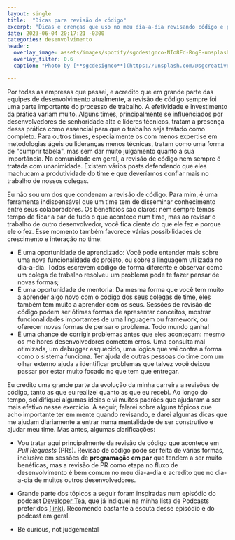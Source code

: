 ```yaml
---
layout: single
title:  "Dicas para revisão de código"
excerpt: "Dicas e crenças que uso no meu dia-a-dia revisando código e podem ajudar outras pessoas."
date: 2023-06-04 20:17:21 -0300
categories: desenvolvimento
header:
  overlay_image: assets/images/spotify/sgcdesignco-NIo8Fd-RngE-unsplash.jpg
  overlay_filter: 0.6
  caption: "Photo by [**sgcdesignco**](https://unsplash.com/@sgcreative) on [**Unsplash**](https://unsplash.com/photos/NIo8Fd-RngE)"

---
```


Por todas as empresas que passei, e acredito que em grande parte das equipes de desenvolvimento atualmente, a revisão de código sempre foi uma parte importante do processo de trabalho. A efetividade e investimento da prática variam muito. Alguns times, principalmente se influenciados por desenvolvedores de senhoridade alta e líderes técnicos, tratam a presença dessa prática como essencial para que o trabalho seja tratado como completo. Para outros times, especialmente os com menos expertise em metodologias ágeis ou lideranças menos técnicas, tratam como uma forma de "cumprir tabela", mas sem dar muito julgamento quanto à sua importância. Na comunidade em geral, a revisão de código nem sempre é tratada com unanimidade. Existem vários posts defendendo que eles machucam a produtividade do time e que deveríamos confiar mais no trabalho de nossos colegas.

Eu não sou um dos que condenam a revisão de código. Para mim, é uma ferramenta indispensável que um time tem de disseminar conhecimento entre seus colaboradores. Os benefícios são claros: nem sempre temos tempo de ficar a par de tudo o que acontece num time, mas ao revisar o trabalho de outro desenvolvedor, você fica ciente do que ele fez e porque ele o fez. Esse momento também favorece várias possibilidades de crescimento e interação no time:

- É uma oportunidade de aprendizado: Você pode entender mais sobre uma nova funcionalidade do projeto, ou sobre a linguagem utilizada no dia-a-dia. Todos escrevem código de forma diferente e observar como um colega de trabalho resolveu um problema pode te fazer pensar de novas formas;
- É uma oportunidade de mentoria: Da mesma forma que você tem muito a aprender algo novo com o código dos seus colegas de time, eles também tem muito a aprender com os seus. Sessões de revisão de código podem ser ótimas formas de apresentar conceitos, mostrar funcionalidades importantes de uma linguagem ou framework, ou oferecer novas formas de pensar o problema. Todo mundo ganha!
- É uma chance de corrigir problemas antes que eles aconteçam: mesmo os melhores desenvolvedores cometem erros. Uma consulta mal otimizada, um debugger esquecido, uma lógica que vai contra a forma como o sistema funciona. Ter ajuda de outras pessoas do time com um olhar externo ajuda a identificar problemas que talvez você deixou passar por estar muito focado no que tem que entregar.

Eu credito uma grande parte da evolução da minha carreira a revisões de código, tanto as que eu realizei quanto as que eu recebi. Ao longo do tempo, solidifiquei algumas ideias e vi muitos padrões que ajudaram a ser mais efetivo nesse exercício. A seguir, falarei sobre alguns tópicos que acho importante ter em mente quando revisando, e darei algumas dicas que me ajudam diariamente a entrar numa mentalidade de ser construtivo e ajudar meu time. Mas antes, algumas clarificações:

-  Vou tratar aqui principalmente da revisão de código que acontece em _Pull Requests_ (PRs). Revisão de código pode ser feita de várias formas, inclusive em sessões de **programação em par** que tendem a ser muito benéficas, mas a revisão de PR como etapa no fluxo de desenvolvimento é bem comum no meu dia-a-dia e acredito que no dia-a-dia de muitos outros desenvolvedores.
- Grande parte dos tópicos a seguir foram inspiradas num episódio do podcast [Developer Tea](https://pod.link/955596067), que já indiquei na minha lista de Podcasts preferidos [(link)](https://www.nathann.dev/blog/indica%C3%A7%C3%B5es/podcasts/#developer-tea). Recomendo bastante a escuta desse episódio e do podcast em geral.

- Be curious, not judgemental